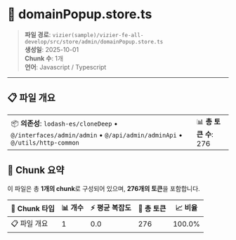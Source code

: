 # 📄 domainPopup.store.ts

> **파일 경로**: `vizier(sample)/vizier-fe-all-develop/src/store/admin/domainPopup.store.ts`  
> **생성일**: 2025-10-01  
> **Chunk 수**: 1개  
> **언어**: Javascript / Typescript
---





## 📋 파일 개요

| | |
|--|--|
| 📦 **의존성**: `lodash-es/cloneDeep` • `@/interfaces/admin/admin` • `@/api/admin/adminApi` • `@/utils/http-common` | 📊 **총 토큰 수**: 276 |






## 🧩 Chunk 요약

이 파일은 총 **1개의 chunk**로 구성되어 있으며, **276개의 토큰**을 포함합니다.

| 🧩 Chunk 타입 | 📊 개수 | ⚡ 평균 복잡도 | 📝 총 토큰 | 📈 비율 |
|---------------|--------|-------------|----------|--------|
| 📋 파일 개요 | 1 | 0.0 | 276 | 100.0% |

